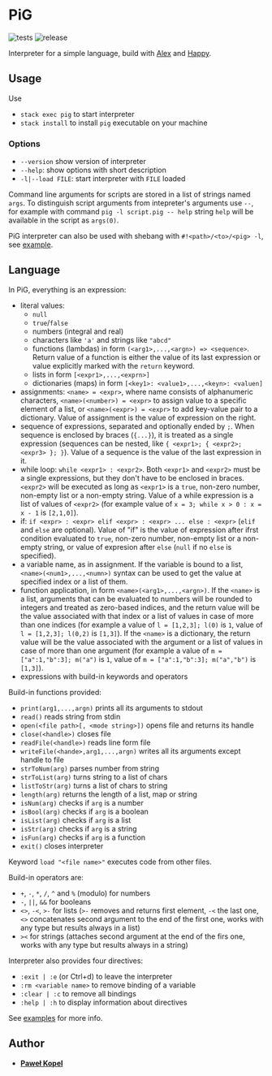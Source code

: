 # PiG

![tests](https://github.com/PKopel/PiG/actions/workflows/test.yaml/badge.svg)
![release](https://github.com/PKopel/PiG/actions/workflows/release.yaml/badge.svg)

Interpreter for a simple language, build with [Alex](https://www.haskell.org/alex/) and [Happy](https://www.haskell.org/happy/).

## Usage  

Use

* `stack exec pig` to start interpreter
* `stack install` to install `pig` executable on your machine

### Options

* `--version` show version of interpreter
* `--help`: show options with short description
* `-l|--load FILE`: start interpreter with `FILE` loaded

Command line arguments for scripts are stored in a list of strings named `args`. To distinguish script arguments from intepreter's arguments use `--`, for example with command `pig -l script.pig -- help` string `help` will be available in the script as `args(0)`.

PiG interpreter can also be used with shebang with `#!<path>/<to>/<pig> -l`, see [example](./examples/hello.pig).

## Language

In PiG, everything is an expression:

* literal values:
  * `null`
  * `true`/`false`
  * numbers (integral and real)
  * characters like `'a'` and strings like `"abcd"`
  * functions (lambdas) in form `(<arg1>,...,<argn>) => <sequence>`. Return value of a function is either the value of its last expression or value explicitly marked with the `return` keyword.
  * lists in form `[<expr1>,...,<exprn>]`
  * dictionaries (maps) in form `[<key1>: <value1>,...,<keyn>: <valuen]`
* assignments: `<name> = <expr>`, where name consists of alphanumeric characters, `<name>(<number>) = <expr>` to assign value to a specific element of a list, or `<name>(<expr>) = <expr>` to add key-value pair to a dictionary. Value of assignment is the value of expression on the right.
* sequence of expressions, separated and optionally ended by `;`. When sequence is enclosed by braces (`{...}`), it is treated as a single expression (sequences can be nested, like `{ <expr1>; { <expr2>; <expr3> }; }`). Value of a sequence is the value of the last expression in it.
* while loop: `while <expr1> : <expr2>`. Both `<expr1>` and `<expr2>` must be a single expressions, but they don't have to be enclosed in braces. `<expr2>` will be executed as long as `<expr1>` is a `true`, non-zero number, non-empty list or a non-empty string. Value of a while expression is a list of values of `<expr2>` (for example value of `x = 3; while x > 0 : x = x - 1` is `[2,1,0]`).
* if: `if <expr> : <expr> elif <expr> : <expr> ... else : <expr>` (`elif` and `else` are optional). Value of "if" is the value of expression after ifrst condition evaluated to `true`, non-zero number, non-empty list or a non-empty string, or value of expresion after `else` (`null` if no `else` is specified).
* a variable name, as in assignment. If the variable is bound to a list, `<name>(<num1>,...,<numn>)` syntax can be used to get the value at specified index or a list of them.
* function application, in form `<name>(<arg1>,...,<argn>)`. If the `<name>` is a list, arguments that can be evaluated to numbers will be rounded to integers and treated as zero-based indices, and the return value will be the value associated with that index or a list of values in case of more than one indices (for example a value of `l = [1,2,3]; l(0)` is `1`, value of `l = [1,2,3]; l(0,2)` is `[1,3]`). If the `<name>` is a dictionary, the return value will be the value associated with the argument or a list of values in case of more than one argument (for example a value of `m = ["a":1,"b":3]; m("a")` is `1`, value of `m = ["a":1,"b":3]; m("a","b")` is `[1,3]`).
* expressions with build-in keywords and operators

Build-in functions provided:

* `print(arg1,...,argn)` prints all its arguments to stdout
* `read()` reads string from stdin
* `open(<file path>[, <mode string>])` opens file and returns its handle
* `close(<handle>)` closes file
* `readFile(<handle>)` reads line form file
* `writeFile(<hande>,arg1,...,argn)` writes all its arguments except handle to file
* `strToNum(arg)` parses number from string
* `strToList(arg)` turns string to a list of chars
* `listToStr(arg)` turns a list of chars to string
* `length(arg)` returns the length of a list, map or string
* `isNum(arg)` checks if `arg` is a number
* `isBool(arg)` checks if `arg` is a boolean
* `isList(arg)` checks if `arg` is a list
* `isStr(arg)` checks if `arg` is a string
* `isFun(arg)` checks if `arg` is a function
* `exit()` closes interpreter

Keyword `load "<file name>"` executes code from other files.

Build-in operators are:

* `+`, `-`, `*`, `/`, `^` and `%` (modulo) for numbers
* `-`, `||`, `&&` for booleans
* `<>`, `-<`, `>-` for lists (`>-` removes and returns first element, `-<` the last one, `<>` concatenates second argument to the end of the first one, works with any type but results always in a list)
* `><` for strings (attaches second argument at the end of the firs one, works with any type but results always in a string)

Interpreter also provides four directives:

* `:exit | :e` (or Ctrl+d) to leave the interpreter
* `:rm <variable name>` to remove binding of a variable
* `:clear | :c` to remove all bindings
* `:help | :h` to display information about directives

See [examples](https://github.com/PKopel/PiG/tree/master/examples) for more info.

## Author

* **[Paweł Kopel](https://github.com/PKopel)**
